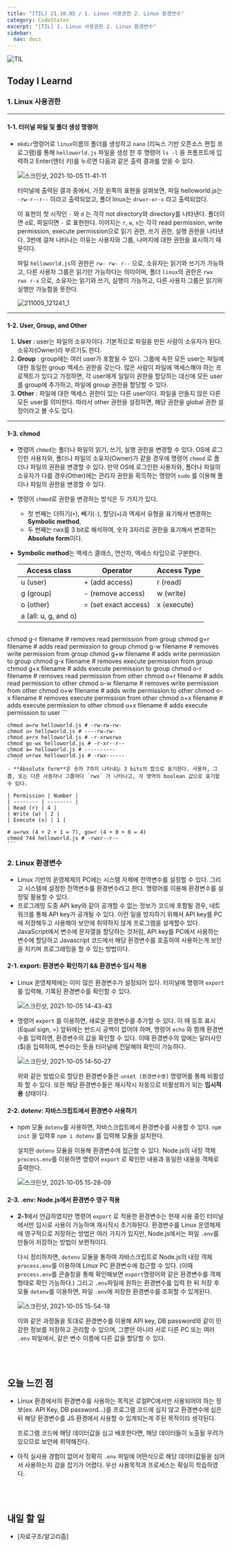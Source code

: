 ```yaml
---
title: "[TIL] 21.10.05 / 1. Linux 사용권한 2. Linux 환경변수"
category: CodeStates
excerpt: "[TIL] 1. Linux 사용권한 2. Linux 환경변수"
sidebar:
  nav: docs
---
```


![TIL](https://user-images.githubusercontent.com/83164003/127775612-7464075f-89e7-478e-82ee-dc1c2710a125.jpeg)
## Today I Learnd
### 1. Linux 사용권한
---
#### 1-1. 터미널 파일 및 폴더 생성 명령어
- `mkdir`명령어로 `linux`이름의 폴더를 생성하고 `nano` (리눅스 기반 오픈소스 편집 프로그램)를 통해 `helloworld.js` 파일을 생성 한 후 명령어 `ls -l` 을 프롬프트에 입력하고 Enter(엔터 키)를 누르면 다음과 같은 출력 결과를 얻을 수 있다.

  ![스크린샷, 2021-10-05 11-41-11](https://user-images.githubusercontent.com/83164003/135951898-0d2e1da8-ee9e-459e-8674-446e85a38400.png)

  터미널에 출력된 결과 중에서, 가장 왼쪽의 표현을 살펴보면, 파일 helloworld.js는 `-rw-r--r--` 이라고 출력되었고, 폴더 linux는 `drwxr-xr-x` 라고 출력되었다. 

  이 표현의 첫 시작인 `-` 와 `d` 는 각각 not directory와 directory를 나타낸다. 폴더이면 `d`로, 파일이면 `-` 로 표현한다. 이어지는 `r`, `w`, `x`는 각각 read permission, write permission, execute permission으로 읽기 권한, 쓰기 권한, 실행 권한을 나타낸다. 3번에 걸쳐 나타나는 이유는 사용자와 그룹, 나머지에 대한 권한을 표시하기 때문이다.

   파일 `helloworld.js`의 권한은 `rw- rw- r--` 으로, 소유자는 읽기와 쓰기가 가능하고, 다른 사용자 그룹은 읽기만 가능하다는 의미이며, 폴더 `linux`의 권한은 `rwx rwx r-x` 으로, 소유자는 읽기와 쓰기, 실행이 가능하고, 다른 사용자 그룹은 읽기와 실행만 가능함을 뜻한다.

  ![211005_121241_1](https://user-images.githubusercontent.com/83164003/135961418-475647af-07e6-41b1-8b20-0deb8541b209.jpg)

---
#### 1-2. User, Group, and Other
1. **User** : user는 파일의 소유자이다. 기본적으로 파일을 만든 사람이 소유자가 된다. 소유자(Owner)라 부르기도 한다.
2. **Group** : group에는 여러 user가 포함될 수 있다. 그룹에 속한 모든 user는 파일에 대한 동일한 group 액세스 권한을 갖는다. 많은 사람이 파일에 액세스해야 하는 프로젝트가 있다고 가정하면, 각 user에게 일일이 권한을 할당하는 대신에 모든 user를 group에 추가하고, 파일에 group 권한을 할당할 수 있다.
3. **Other** : 파일에 대한 액세스 권한이 있는 다른 user이다. 파일을 만들지 않은 다른 모든 user를 의미한다. 따라서 other 권한을 설정하면, 해당 권한을 global 권한 설정이라고 볼 수도 있다.

---
#### 1-3. chmod
- 명령어 `chmod`는 폴더나 파일의 읽기, 쓰기, 실행 권한을 변경할 수 있다. OS에 로그인한 사용자와, 폴더나 파일의 소유자(Owner)가 같을 경우에 명령어 `chmod` 로 폴더나 파일의 권한을 변경할 수 있다. 만약 OS에 로그인한 사용자와, 폴더나 파일의 소유자가 다를 경우(Other)에는 관리자 권한을 획득하는 명령어 `sudo` 를 이용해 폴더나 파일의 권한을 변경할 수 있다.
- 명령어 `chmod`로 권한을 변경하는 방식은 두 가지가 있다.
  - 첫 번째는 더하기(`+`), 빼기(`-`), 할당(`=`)과 액세서 유형을 표기해서 변경하는 **Symbolic method**,
  - 두 번째는 rwx를 3 bit로 해석하여, 숫자 3자리로 권한을 표기해서 변경하는 **Absolute form**이다.
- **Symbolic method**는 액세스 클래스, 연산자, 액세스 타입으로 구분한다.
  
  | Access class | Operator | Access Type |
  | -------- | -------- | -------- |
  | u (user) | + (add access) | r (read) |
  | g (group) | - (remove access) | w (write) |
  | o (other) | = (set exact access) | x (execute) |
  | a (all: u, g, and o)	 |

  ```
chmod g-r filename # removes read permission from group
  chmod g+r filename # adds read permission to group
  chmod g-w filename # removes write permission from group
  chmod g+w filename # adds write permission to group
  chmod g-x filename # removes execute permission from group
  chmod g+x filename # adds execute permission to group
  chmod o-r filename # removes read permission from other
  chmod o+r filename # adds read permission to other
  chmod o-w filename # removes write permission from other
  chmod o+w filename # adds write permission to other
  chmod o-x filename # removes execute permission from other
  chmod o+x filename # adds execute permission to other
  chmod u+x filename # adds execute permission to user
	```

  ```
chmod a=rw helloworld.js # -rw-rw-rw-
  chmod u= helloworld.js # ----rw-rw-
  chmod a+rx helloworld.js # -r-xrwxrwx
  chmod go-wx helloworld.js # -r-xr--r--
  chmod a= helloworld.js # ----------
  chmod u+rwx helloworld.js # -rwx------
	```
- **Absolute form**은 숫자 7까지 나타내는 3 bits의 합으로 표기한다. 사용자, 그룹, 또는 다른 사용자나 그룹마다 `rwx` 가 나타나고, 각 영역의 boolean 값으로 표기할 수 있다.

  | Permission | Number |
  | -------- | -------- |
  | Read (r) | 4 |
  | Write (w) | 2 |
  | Execute (x) | 1 |

  ```
	# u=rwx (4 + 2 + 1 = 7), go=r (4 + 0 + 0 = 4)
    chmod 744 helloworld.js # -rwxr--r-- 
	```

### 2. Linux 환경변수
- Linux 기반의 운영체제의 PC에는 시스템 자체에 전역변수를 설정할 수 있다. 그리고 시스템에 설정한 전역변수를 환경변수라고 한다. 명령어를 이용해 환경변수를 설정및 활용할 수 있다.
- 프로그래밍 도중 API key와 같이 공개할 수 없는 정보가 코드에 포함될 경우, 네트워크를 통해 API key가 공개될 수 있다. 이런 일을 방지하기 위해서 API key를 PC에 저장해두고 사용해야 보안에 취약하지 않게 프로그램을 설계할수 있다. JavaScript에서 변수에 문자열을 할당하는 것처럼, API key를 PC에서 사용하는 변수에 할당하고 Javascript 코드에서 해당 환경변수를 호출하여 사용하는게 보안을 지키며 프로그래밍을 할 수 있는 방법이다.

#### 2-1. export: 환경변수 확인하기 && 환경변수 임시 적용
- Linux 운영체제에는 이미 많은 환경변수가 설정되어 있다. 터미널에 명령어 `export` 를 입력해, 기록된 환경변수를 확인할 수 있다.

  ![스크린샷, 2021-10-05 14-43-43](https://user-images.githubusercontent.com/83164003/135967010-c4676d69-c2dd-4245-b710-f57836e15ede.png)
- 명령어 `export` 를 이용하면, 새로운 환경변수를 추가할 수 있다. 이 때 등호 표시(Equal sign, =) 앞뒤에는 반드시 공백이 없어야 하며, 명령어 `echo` 와 함께 환경변수를 입력하면, 환경변수의 값을 확인할 수 있다. 이때 환경변수의 앞에는 달러사인($)을 입력하여, 변수라는 뜻을 터미널에 전달해야 확인이 가능하다.

  ![스크린샷, 2021-10-05 14-50-27](https://user-images.githubusercontent.com/83164003/135967694-1d3b1a32-b7b2-4a1a-b87d-15c75e783902.png)

  위와 같은 방법으로 할당한 환경변수들은 `unset [환경변수명]` 명령어를 통해 비활성화 할 수 있다. 또한 해당 환경변수들은 재시작시 자동으로 비활성화가 되는 **임시적용** 상태이다.

#### 2-2. dotenv: 자바스크립트에서 환경변수 사용하기
- npm 모듈 `dotenv`를 사용하면, 자바스크립트에서 환경변수를 사용할 수 있다. `npm init` 을 입력후 `npm i dotenv` 를 입력해 모듈을 설치한다. 

  설치한 `dotenv` 모듈을 이용해 환경변수에 접근할 수 있다. Node.js의 내장 객체 `process.env`를 이용하면 명령어 `export` 로 확인한 내용과 동일한 내용을 객체로 출력한다.

  ![스크린샷, 2021-10-05 15-28-09](https://user-images.githubusercontent.com/83164003/135971634-ea8cc9fe-f98b-423b-8bc8-ae7c7a5c56a1.png)

#### 2-3. .env: Node.js에서 환경변수 영구 적용
- **2-1**에서 언급하였지만 명령어 `export` 로 적용한 환경변수는 현재 사용 중인 터미널에서만 임시로 사용이 가능하며 재시작시 초기화된다. 환경변수를 Linux 운영체제에 영구적으로 저장하는 방법은 여러 가지가 있지만, Node.js에서는 파일 `.env`를 만들어 저장하는 방법이 보편적이다.

  다시 정리하자면, `dotenv` 모듈을 통하여 자바스크립트로 Node.js의 내장 객체 `process.env`를 이용하여 Linux PC 환경변수에 접근할 수 있다. (이때 `process.env`를 콘솔창을 통해 확인해보면 `export`명령어와 같은 환경변수를 객체 형태로 확인 가능하다.) 그리고 `.env`파일에 원하는 환경변수를 입력 한 뒤 저장 후 모듈 `dotenv`를 이용하면, 파일 `.env`에 저장한 환경변수를 조회할 수 있게된다.

  ![스크린샷, 2021-10-05 15-54-18](https://user-images.githubusercontent.com/83164003/135974561-eb916cef-1743-4d7a-a0ea-729f182bdfd4.png)

  이와 같은 과정들을 토대로 환경변수를 이용해 API key, DB password와 같이 민감한 정보를 저장하고 관리할 수 있으며, 그뿐만 아니라 서로 다른 PC 또는 여러 `.env` 파일에서, 같은 변수 이름에 다른 값을 할당할 수 있다.

<br>
<br>

## 오늘 느낀 점
- Linux 환경에서의 환경변수를 사용하는 목적은 로컬PC에서만 사용되어야 하는 정보(ex. API Key, DB password...)를 프로그램 코드에 심지 않고 환경변수에 심은 뒤 해당 환경변수를 JS 환경에서 사용할 수 있게되는게 주된 목적이라 생각된다.

  프로그램 코드에 해당 데이터값을 심고 배포한다면, 해당 데이터들이 노출될 우려가 있으므로 보안에 취약해진다. 
	
- 아직 실사용 경험이 없어서 정확히 `.env` 파일에 어떤식으로 해당 데이터값들을 심어서 사용하는지 감을 잡기가 어렵다. 우선 사용목적과 프로세스는 확실히 학습하였다.
	
<br>
<br>

## 내일 할 일
- [자료구조/알고리즘]
